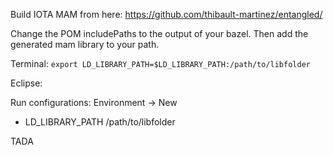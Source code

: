Build IOTA MAM from here:
https://github.com/thibault-martinez/entangled/

Change the POM includePaths to the output of your bazel.
Then add the generated mam library to your path.

Terminal:
`export LD_LIBRARY_PATH=$LD_LIBRARY_PATH:/path/to/libfolder`

Eclipse:

Run configurations: Environment -> New 
- LD_LIBRARY_PATH /path/to/libfolder


TADA